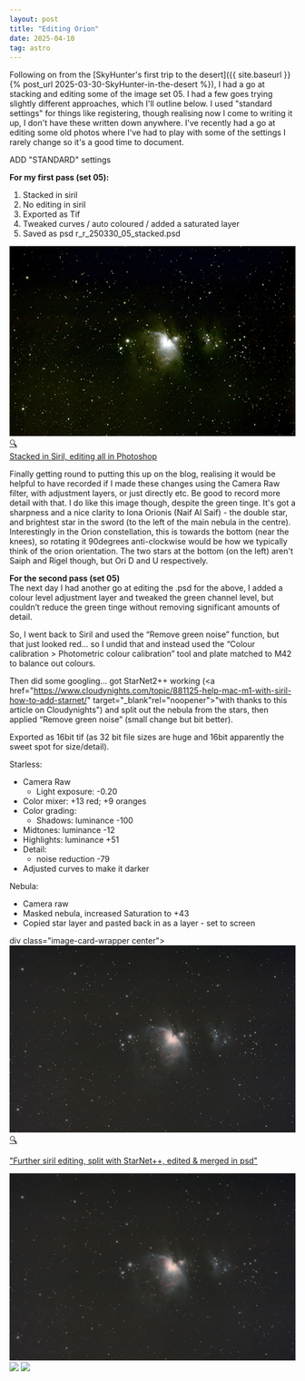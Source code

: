 ```yaml
---
layout: post
title: "Editing Orion"
date: 2025-04-10
tag: astro
---
```

 
Following on from the [SkyHunter's first trip to the desert]({{ site.baseurl }}{% post_url 2025-03-30-SkyHunter-in-the-desert %}), I had a go at stacking and editing some of the image set 05.  I had a few goes trying slightly different approaches, which I'll outline below.  I used "standard settings" for things like registering, though realising now I come to writing it up, I don't have these written down anywhere.  I've recently had a go at editing some old photos where I've had to play with some of the settings I rarely change so it's a good time to document.  

ADD "STANDARD" settings

**For my first pass (set 05):**
1. Stacked in siril
2. No editing in siril
3. Exported as Tif
4. Tweaked curves / auto coloured / added a saturated layer
5. Saved as psd r_r_250330_05_stacked.psd

<div class="image-card-wrapper center">
    <a href="/assets/images/25_04/psd r_r_250330_05_stacked.psd screenshot.png" target="_blank">
        <img src="/assets/images/25_04/psd r_r_250330_05_stacked.psd_screenshot_sml.png" alt="Image of Orion Nebula with settings below">
        <span class="icon">🔍</span>
        <figcaption>Stacked in Siril, editing all in Photoshop</figcaption>
    </a>
</div>

Finally getting round to putting this up on the blog, realising it would be helpful to have recorded if I made these changes using the Camera Raw filter, with adjustment layers, or just directly etc.  Be good to record more detail with that.  I do like this image though, despite the green tinge.  It's got a sharpness and a nice clarity to Iona Orionis (Naif Al Saif) - the double star, and brightest star in the sword (to the left of the main nebula in the centre).  Interestingly in the Orion constellation, this is towards the bottom (near the knees), so rotating it 90degrees anti-clockwise would be how we typically think of the orion orientation.  The two stars at the bottom (on the left) aren't Saiph and Rigel though, but Ori D and U respectively.  

**For the second pass (set 05)** <br>
The next day I had another go at editing the .psd for the above,  I added a colour level adjustment layer and tweaked the green channel level, but couldn’t reduce the green tinge without removing significant amounts of detail.  

So, I went back to Siril and used the “Remove green noise” function, but that just looked red… so I undid that and instead used the “Colour calibration > Photometric colour calibration” tool and plate matched to M42 to balance out colours.

Then did some googling… got StarNet2++ working (<a href="https://www.cloudynights.com/topic/881125-help-mac-m1-with-siril-how-to-add-starnet/" target="_blank"rel="noopener">"with thanks to this article on Cloudynights"</a>) and split out the nebula from the stars, then applied “Remove green noise” (small change but bit better).  

Exported as 16bit tif (as 32 bit file sizes are huge and 16bit apparently the sweet spot for size/detail).

Starless:
* Camera Raw
  * Light exposure: -0.20
 * Color mixer: +13 red; +9 oranges
* Color grading: 
   * Shadows: luminance -100
 * Midtones: luminance -12
 * Highlights: luminance +51
* Detail:
    * noise reduction -79
 * Adjusted curves to make it darker

Nebula:
* Camera raw
 * Masked nebula, increased Saturation to +43
 * Copied star layer and pasted back in as a layer - set to screen

div class="image-card-wrapper center">
    <a href="/assets/images/25_04/10th_greenNoiseRemoved_edit.png" target="_blank">
        <img src="/assets/images/25_04/10th_greenNoiseRemoved_edit_sml600.png" alt="Image of Orion Nebula with settings below">
        <span class="icon">🔍</span>
        <figcaption>"Further siril editing, split with StarNet++, edited & merged in psd"</figcaption>
    </a>
</div>


<img src="/assets/images/25_04/10th_greenNoiseRemoved_edit.png">

<img src="/assets/images/25_04/13th_reEdited_in_siril.png">

<img src="/assets/images/25_04/darkenedEdit.png">
